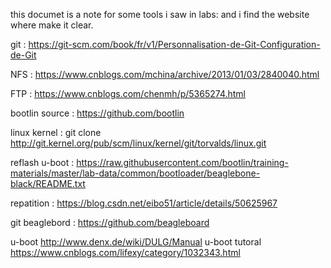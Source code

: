 this documet is a note for some tools i saw in labs:
and i find the website where make it clear.

git : https://git-scm.com/book/fr/v1/Personnalisation-de-Git-Configuration-de-Git

NFS : https://www.cnblogs.com/mchina/archive/2013/01/03/2840040.html

FTP : https://www.cnblogs.com/chenmh/p/5365274.html

bootlin source : https://github.com/bootlin

linux kernel : git clone http://git.kernel.org/pub/scm/linux/kernel/git/torvalds/linux.git

reflash u-boot : https://raw.githubusercontent.com/bootlin/training-materials/master/lab-data/common/bootloader/beaglebone-black/README.txt

repatition : https://blog.csdn.net/eibo51/article/details/50625967

git beaglebord : https://github.com/beagleboard

u-boot http://www.denx.de/wiki/DULG/Manual
u-boot tutoral https://www.cnblogs.com/lifexy/category/1032343.html
